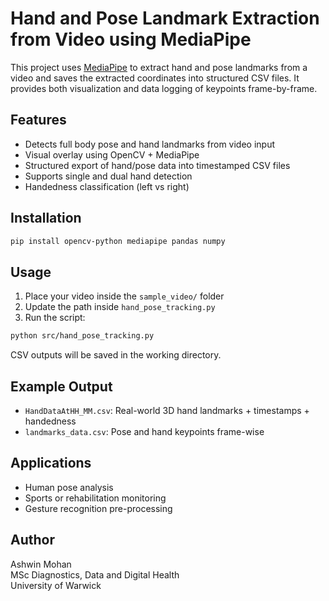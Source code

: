 # Hand and Pose Landmark Extraction from Video using MediaPipe

This project uses [MediaPipe](https://google.github.io/mediapipe/) to extract hand and pose landmarks from a video and saves the extracted coordinates into structured CSV files. It provides both visualization and data logging of keypoints frame-by-frame.

## Features

- Detects full body pose and hand landmarks from video input
- Visual overlay using OpenCV + MediaPipe
- Structured export of hand/pose data into timestamped CSV files
- Supports single and dual hand detection
- Handedness classification (left vs right)

## Installation

```bash
pip install opencv-python mediapipe pandas numpy
```

## Usage

1. Place your video inside the `sample_video/` folder
2. Update the path inside `hand_pose_tracking.py`
3. Run the script:

```bash
python src/hand_pose_tracking.py
```

CSV outputs will be saved in the working directory.

## Example Output

- `HandDataAtHH_MM.csv`: Real-world 3D hand landmarks + timestamps + handedness
- `landmarks_data.csv`: Pose and hand keypoints frame-wise

## Applications

- Human pose analysis
- Sports or rehabilitation monitoring
- Gesture recognition pre-processing

## Author

Ashwin Mohan  
MSc Diagnostics, Data and Digital Health  
University of Warwick
